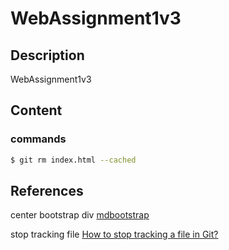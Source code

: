 # WebAssignment1v3

## Description

WebAssignment1v3

## Content

### commands

```bash
$ git rm index.html --cached
```

## References

center bootstrap div [mdbootstrap](https://mdbootstrap.com/docs/b4/jquery/utilities/horizontal-align/)

stop tracking file [How to stop tracking a file in Git?](https://medium.com/@timmouskhelichvili/how-to-stop-tracking-a-file-in-git-88a75e3f421#:~:text=You%20need%20to%20use%20the,it%20in%20the%20working%20directory.)
